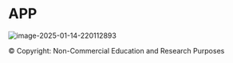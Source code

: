 # APP

<img src="https://i.ibb.co/5GQ0h7H/image-2025-01-14-220112893.png" alt="image-2025-01-14-220112893" border="0">

© Copyright: Non-Commercial Education and Research Purposes
